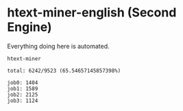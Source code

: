 # htext-miner-english (Second Engine)

Everything doing here is automated.

```
htext-miner

total: 6242/9523 (65.54657145857398%)

job0: 1404
job1: 1589
job2: 2125
job3: 1124
```